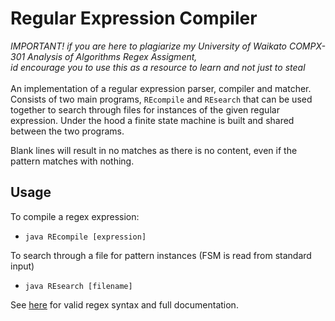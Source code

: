 # Regular Expression Compiler

*IMPORTANT! if you are here to plagiarize my University of Waikato COMPX-301 Analysis of Algorithms Regex Assigment,<br>
id encourage you to use this as a resource to learn and not just to steal*<br>
<br>
An implementation of a regular expression parser, compiler and matcher. Consists of two main programs, `REcompile` and `REsearch` that
can be used together to search through files for instances of the given regular expression. Under the hood a finite state machine is built
and shared between the two programs.

Blank lines will result in no matches as there is no content, even if the pattern matches with nothing.

## Usage

To compile a regex expression:

- `java REcompile [expression]`

To search through a file for pattern instances (FSM is read from standard input)

- `java REsearch [filename]`

See [here](https://github.com/luke-finlayson/regex/wiki/Operations-&-Expressions) for valid regex syntax and full documentation.
